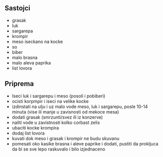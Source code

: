 ## Sastojci
- grasak
- luk
- sargarepa
- krompir
- meso iseckano na kocke
- so
- biber
- malo brasna
- malo aleva paprika
- list lovora

## Priprema
- Iseci luk i sargarepu i meso (posoli i pobiberi)
- ocisti korpmpir i iseci na velike kocke
- izdinstati na ulju i uz malo vode meso, luk i sargarepu, posle 10-14 minuta (vise ili manje u zavisnosti od mekoce mesa)
- dodati grasak (smrzunti/svez ili iz konzerve)
- naliti vode u zavistnosti kolko corbast zelis
- ubaciti kocke krompira
- dodaj list lovora
- kuvati dok meso i grasak i krompir ne budu skuvanu
- pomesati oko kasike brasna i aleve paprike i dodati, pustiti da prokljuca da bi se sve lepo raskuvalo i bilo izjednaceno

